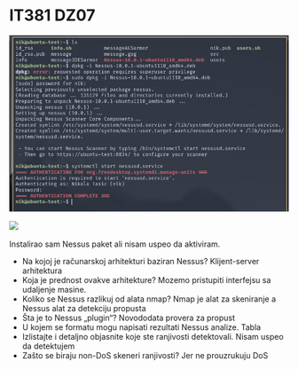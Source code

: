 # IT381 DZ07

![](./ss.png)

![](./ss2.png)

Instalirao sam Nessus paket ali nisam uspeo da aktiviram.

* Na kojoj je računarskoj arhitekturi baziran Nessus?
	Klijent-server arhitektura
* Koja je prednost ovakve arhitekture?
	Mozemo pristupiti interfejsu sa udaljenje masine.
* Koliko se Nessus razlikuj od alata nmap?
	Nmap je alat za skeniranje a Nessus alat za detekciju propusta
* Šta je to Nessus „plugin“?
	Novododata provera za propust
* U kojem se formatu mogu napisati rezultati Nessus analize.
	Tabla
* Izlistajte i detaljno objasnite koje ste ranjivosti detektovali.
	Nisam uspeo da detektujem
* Zašto se biraju non-DoS skeneri ranjivosti?
	Jer ne prouzrukuju DoS
